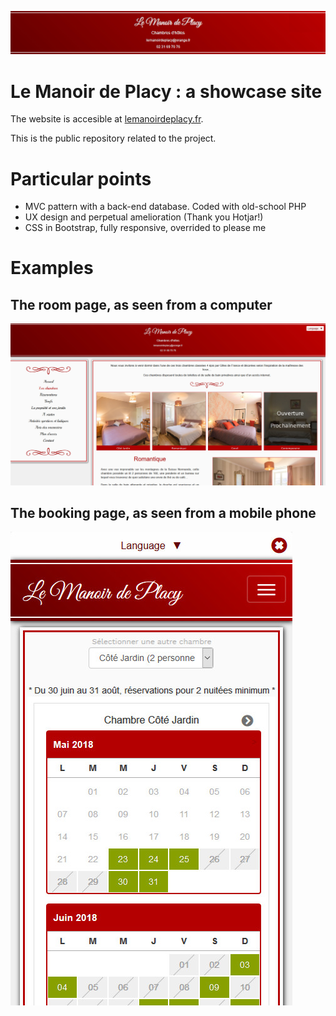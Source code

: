 ![alt text](https://github.com/corbienassisdev/Le-Manoir-de-Placy/blob/master/images/banner.jpg)

# Le Manoir de Placy : a showcase site

The website is accesible at [lemanoirdeplacy.fr](https://lemanoirdeplacy.fr/).

This is the public repository related to the project.

# Particular points

* MVC pattern with a back-end database. Coded with old-school PHP
* UX design and perpetual amelioration (Thank you Hotjar!)
* CSS in Bootstrap, fully responsive, overrided to please me

# Examples

The room page, as seen from a computer
------
![alt text](https://github.com/corbienassisdev/Le-Manoir-de-Placy/blob/master/images/rooms.jpg)

The booking page, as seen from a mobile phone
------

![alt text](https://github.com/corbienassisdev/Le-Manoir-de-Placy/blob/master/images/plannings.jpg)


